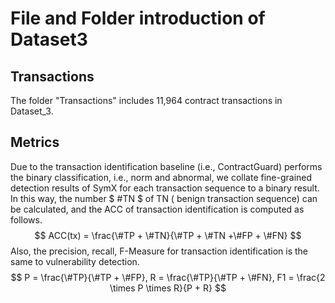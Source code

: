 # File and Folder introduction of Dataset3

## Transactions
The folder "Transactions" includes 11,964 contract transactions in Dataset_3.

## Metrics

Due to the transaction identification baseline (i.e., ContractGuard) performs the binary classification, i.e., norm and abnormal, we collate fine-grained detection results of SymX for each transaction sequence to a binary result. In this way, the number $ \#TN $ of TN ( benign transaction sequence) can be calculated, and the ACC of transaction identification is computed as follows.
$$
	ACC(tx) = \frac{\#TP + \#TN}{\#TP + \#TN +\#FP + \#FN}
$$
Also, the precision, recall, F-Measure for transaction identification is the same to vulnerability detection. 
$$
P = \frac{\#TP}{\#TP + \#FP}, R = \frac{\#TP}{\#TP + \#FN}, F1 = \frac{2 \times P \times R}{P + R}
$$